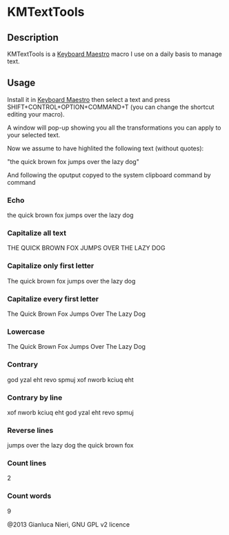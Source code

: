 KMTextTools
===========

## Description

KMTextTools is a [Keyboard Maestro](http://www.keyboardmaestro.com/) macro I use on a daily basis to manage text. 

## Usage

Install it in [Keyboard Maestro](http://www.keyboardmaestro.com/) then select a text and press SHIFT+CONTROL+OPTION+COMMAND+T (you can change the shortcut editing your macro).

A window will pop-up showing you all the transformations you can apply to your selected text.

Now we assume to have highlited the following text (without quotes):

"the quick brown fox 
jumps over the lazy dog"

And following the oputput copyed to the system clipboard command by command

### Echo

the quick brown fox 
jumps over the lazy dog

### Capitalize all text

THE QUICK BROWN FOX 
JUMPS OVER THE LAZY DOG

### Capitalize only first letter

The quick brown fox 
jumps over the lazy dog

### Capitalize every first letter

The Quick Brown Fox 
Jumps Over The Lazy Dog

### Lowercase

The Quick Brown Fox 
Jumps Over The Lazy Dog

### Contrary

god yzal eht revo spmuj
 xof nworb kciuq eht

### Contrary by line

xof nworb kciuq eht
god yzal eht revo spmuj

### Reverse lines

jumps over the lazy dog
the quick brown fox

### Count lines

2

### Count words

9

@2013 Gianluca Nieri, GNU GPL v2 licence

